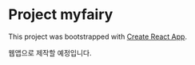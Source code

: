 # Project myfairy

This project was bootstrapped with [Create React App](https://github.com/facebook/create-react-app).

웹앱으로 제작할 예정입니다.
